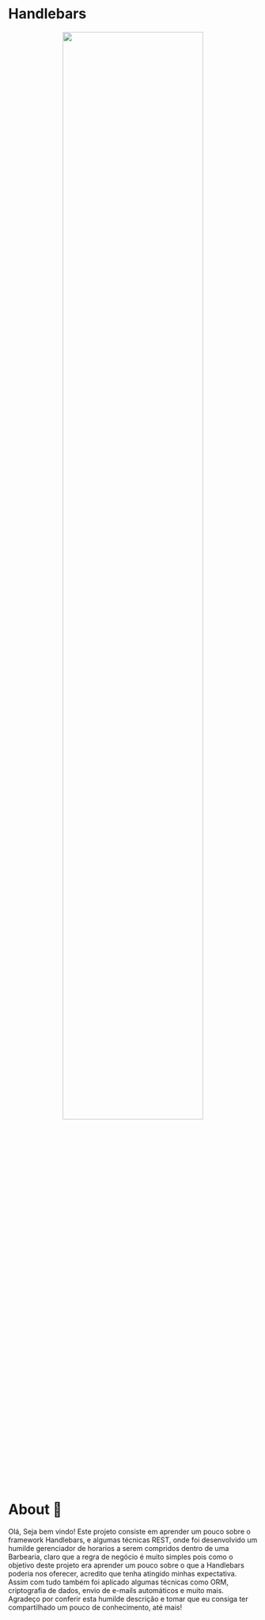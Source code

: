 # Handlebars
<h4 align="center">
  <img src="https://user-images.githubusercontent.com/53453342/93119466-3bfb2c80-f698-11ea-977c-a9d325cfcacc.jpg" width="75%" />
</h4>

# About 🧾
Olá, Seja bem vindo!
Este projeto consiste em aprender um pouco sobre o framework Handlebars, e algumas técnicas REST,  onde foi desenvolvido um humilde gerenciador de horarios a serem compridos dentro de uma Barbearia, claro que a regra de negócio  é muito simples pois como o objetivo deste projeto era aprender um pouco  sobre o que a Handlebars poderia nos oferecer, acredito que tenha atingido minhas expectativa.
Assim com tudo também foi aplicado algumas técnicas como ORM, criptografia de dados, envio de e-mails automáticos e muito mais.
Agradeço por conferir esta humilde descrição e tomar que eu consiga ter compartilhado um pouco de conhecimento, até mais!

